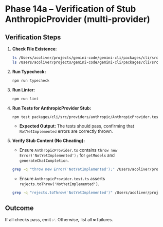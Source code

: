 # Phase 14a – Verification of Stub AnthropicProvider (multi-provider)

## Verification Steps

1.  **Check File Existence:**
    ```bash
    ls /Users/acoliver/projects/gemini-code/gemini-cli/packages/cli/src/providers/anthropic/AnthropicProvider.ts
    ls /Users/acoliver/projects/gemini-code/gemini-cli/packages/cli/src/providers/anthropic/AnthropicProvider.test.ts
    ```
2.  **Run Typecheck:**
    ```bash
    npm run typecheck
    ```
3.  **Run Linter:**
    ```bash
    npm run lint
    ```
4.  **Run Tests for AnthropicProvider Stub:**

    ```bash
    npm test packages/cli/src/providers/anthropic/AnthropicProvider.test.ts
    ```

    - **Expected Output:** The tests should pass, confirming that `NotYetImplemented` errors are correctly thrown.

5.  **Verify Stub Content (No Cheating):**
    - Ensure `AnthropicProvider.ts` contains `throw new Error('NotYetImplemented');` for `getModels` and `generateChatCompletion`.

    ```bash
    grep -q "throw new Error('NotYetImplemented');" /Users/acoliver/projects/gemini-code/gemini-cli/packages/cli/src/providers/anthropic/AnthropicProvider.ts
    ```

    - Ensure `AnthropicProvider.test.ts` asserts `rejects.toThrow('NotYetImplemented')`.

    ```bash
    grep -q "rejects.toThrow('NotYetImplemented')" /Users/acoliver/projects/gemini-code/gemini-cli/packages/cli/src/providers/anthropic/AnthropicProvider.test.ts
    ```

## Outcome

If all checks pass, emit `✅`. Otherwise, list all `❌` failures.
